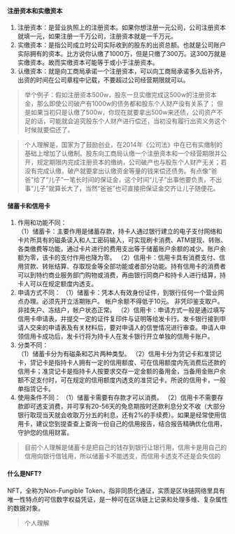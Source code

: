 #### 注册资本和实缴资本
1. 注册资本：是营业执照上的注册资本。如果你想注册一元公司，公司注册资本就填一元，如果注册一千万公司，注册资本就是一千万元。
2. 实缴资本：是指公司成立时公司实际收到的股东的出资总额。也就是公司账户实际拥有的资本。比方说你认缴了1000万，但是只缴了300万。这300万就是实缴资本。故而实缴资本可能等于或小于注册资本。
3. 认缴资本：就是向工商局承诺一个注册资本，可以向工商局承诺多久后补齐，出资的时间在公司章程中记载，不要超过公司经营期限就可以。
 > 举个例子：假如注册资本500w，股东一旦实缴完成这500w的注册资本金，那么即使公司破产有1000w的债务都和股东个人财产没有关系了；
但是如果当初只是认缴了500w，你现在就要拿出500w来还债，公司资产不足的话，可能就会追究股东个人财产进行偿还，当初没有履行出资义务这个时候就要偿还了。

> 个人理解是，国家为了鼓励创业，在2014年《公司法》中在已有实缴制的基础上增加了认缴制。股东向工商局认缴一个注册资本和一个经营期限并公开，规定期限内完成注册资本的缴纳，公司破产也与股东个人财产无关；若没有完成认缴，破产就要拿出认缴资金等量的钱来偿还债务。有点像“爸爸”给了“儿子”一笔长时间的保证金，这个时间“儿子”出事他要负责，不出事“儿子”就算长大了，当然“爸爸”也可直接把保证金交齐让儿子随便花。

#### 储蓄卡和信用卡

1. 作用和功能不同：  
（1）储蓄卡：主要作用是储蓄存款，持卡人通过银行建立的电子支付网络和卡片所具有的磁条读入和人工密码输入，可实现刷卡消费、ATM提现、转账、各类缴费等功能，通过卡片进行的费用支出等于储蓄账户余额的减少。账户余额为零，该卡的支付作用也降为零。
（2）信用卡：信用卡具有消费支付、信用贷款、转账结算、存取现金等全部功能或者部分功能。持有信用卡的消费者可以到特约商业服务部门购物或消费，再由银行同商户和持卡人进行结算，持卡人可以在规定额度内透支。
2. 申请方式不同：
（1）储蓄卡：凭本人有效身份证件，到银行任何一个营业网点办理。必须先开立活期账户。 帐户余额不得低于10元。 非凭印鉴支取户。 非挂失户、冻结户，帐户状态正常。
（2）信用卡：申请方式一般是通过填写信用卡申请表，并提交一定的证件复印件与证明等给发卡行。发卡银行接到申请人交来的申请表及有关材料后，要对申请人的信誉情况进行审查。申请人申领信用卡成功后，发卡行将为持卡人在发卡银行开立单独的信用卡账户。
3. 分类不同：  
（1）储蓄卡分为有磁条和芯片两种类型。
（2）信用卡分为贷记卡和准贷记卡，贷记卡是指持卡人拥有一定的信用额度、可在信用额度内先消费后还款的信用卡；准贷记卡是指持卡人按要求交存一定金额的备用金，当备用金账户余额不足支付时，可在规定的信用额度内透支的准贷记卡。所说的信用卡，一般单指贷记卡。
4. 使用条件不同：
（1）储蓄卡需要有存款才可以消费。
（2）信用卡不需要存款即可透支消费，并可享有20-56天的免息期按时还款利息分文不收（大部分银行取现当天就会收取万分五的利息，还有2%的手续费）。如果是经常使用信用卡，建议您到提查查上查询一份自己的信用报告，结合报告精确优化信用，守护您的信用财富。
> 目前个人理解是储蓄卡是把自己的钱存到银行让银行用，信用卡是用自己的信用向银行借钱用，所以储蓄卡不能透支，而信用卡透支不还是会失信的

#### 什么是NFT?
NFT，全称为Non-Fungible Token，指非同质化通证，实质是区块链网络里具有唯一性特点的可信数字权益凭证，是一种可在区块链上记录和处理多维、复杂属性的数据对象。
> 个人理解